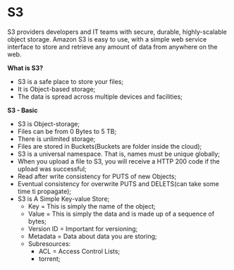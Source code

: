 # S3  

S3 providers developers and IT teams with secure, durable, highly-scalable object storage. Amazon S3 is easy to use, with a simple web service interface to store and retrieve any amount of data from anywhere on the web.  

**What is S3?**  

* S3 is a safe place to store your files;  
* It is Object-based storage;  
* The data is spread across multiple devices and facilities;  

**S3 - Basic**  

* S3 is Object-storage;  
* Files can be from 0 Bytes to 5 TB;
* There is unlimited storage;  
* Files are stored in Buckets(Buckets are folder inside the cloud);  
* S3 is a universal namespace. That is, names must be unique globally;  
* When you upload a file to S3, you will receive a HTTP 200 code if the upload was successful;  
* Read after write consistency for PUTS of new Objects;  
* Eventual consistency for overwrite PUTS and DELETS(can take some time ti propagate);  
* S3 is A Simple Key-value Store;  
  * Key = This is simply the name of the object;  
  * Value = This is simply the data and is made up of a sequence of bytes;  
  * Version ID = Important for versioning;  
  * Metadata = Data about data you are storing;  
  * Subresources:  
    * ACL = Access Control Lists;  
    * torrent;

